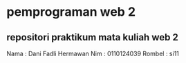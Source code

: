 # pemprograman web 2 

## repositori praktikum mata kuliah  web 2 
Nama : Dani Fadli Hermawan 
Nim : 0110124039 
Rombel : si11 